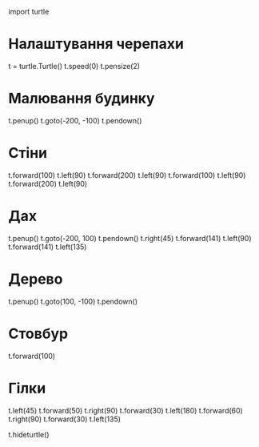 import turtle

# Налаштування черепахи
t = turtle.Turtle()
t.speed(0)
t.pensize(2)

# Малювання будинку
t.penup()
t.goto(-200, -100)
t.pendown()

# Стіни
t.forward(100)
t.left(90)
t.forward(200)
t.left(90)
t.forward(100)
t.left(90)
t.forward(200)
t.left(90)

# Дах
t.penup()
t.goto(-200, 100)
t.pendown()
t.right(45)
t.forward(141)
t.left(90)
t.forward(141)
t.left(135)

# Дерево
t.penup()
t.goto(100, -100)
t.pendown()

# Стовбур
t.forward(100)

# Гілки
t.left(45)
t.forward(50)
t.right(90)
t.forward(30)
t.left(180)
t.forward(60)
t.right(90)
t.forward(30)
t.left(135)

t.hideturtle()
